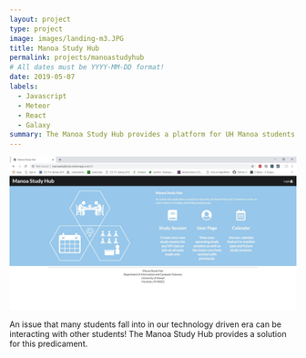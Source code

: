 ```yaml
---
layout: project
type: project
image: images/landing-m3.JPG
title: Manoa Study Hub
permalink: projects/manoastudyhub
# All dates must be YYYY-MM-DD format!
date: 2019-05-07
labels:
  - Javascript
  - Meteor
  - React
  - Galaxy
summary: The Manoa Study Hub provides a platform for UH Manoa students to utilize to organize study groups.
---
```


<img class="ui image" src="../images/landing-m3.JPG">

An issue that many students fall into in our technology driven era can be interacting with other students! The Manoa Study Hub provides a solution for this predicament.
